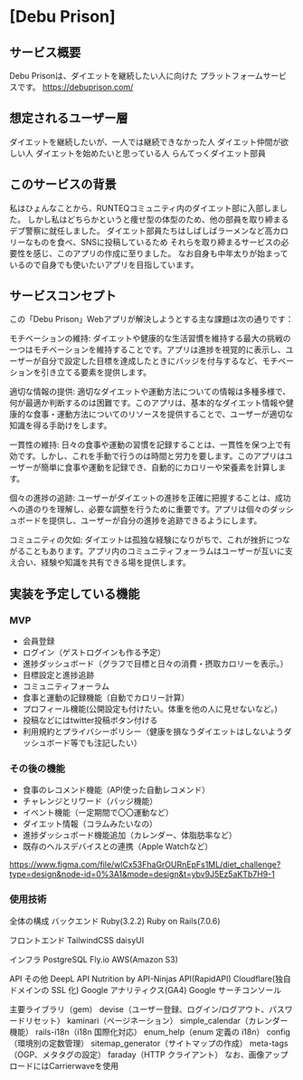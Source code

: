 # [Debu Prison]

## サービス概要
Debu Prisonは、ダイエットを継続したい人に向けた
プラットフォームサービスです。
https://debuprison.com/

## 想定されるユーザー層
ダイエットを継続したいが、一人では継続できなかった人
ダイエット仲間が欲しい人
ダイエットを始めたいと思っている人
らんてっくダイエット部員

## このサービスの背景
私はひょんなことから、RUNTEQコミュニティ内のダイエット部に入部しました。
しかし私はどちらかというと痩せ型の体型のため、他の部員を取り締まるデブ警察に就任しました。
ダイエット部員たちはしばしばラーメンなど高カロリーなものを食べ、SNSに投稿しているため
それらを取り締まるサービスの必要性を感じ、このアプリの作成に至りました。
なお自身も中年太りが始まっているので自身でも使いたいアプリを目指しています。

## サービスコンセプト
この「Debu Prison」Webアプリが解決しようとする主な課題は次の通りです：

モチベーションの維持: ダイエットや健康的な生活習慣を維持する最大の挑戦の一つはモチベーションを維持することです。アプリは進捗を視覚的に表示し、ユーザーが自分で設定した目標を達成したときにバッジを付与するなど、モチベーションを引き立てる要素を提供します。

適切な情報の提供: 適切なダイエットや運動方法についての情報は多種多様で、何が最適か判断するのは困難です。このアプリは、基本的なダイエット情報や健康的な食事・運動方法についてのリソースを提供することで、ユーザーが適切な知識を得る手助けをします。

一貫性の維持: 日々の食事や運動の習慣を記録することは、一貫性を保つ上で有効です。しかし、これを手動で行うのは時間と労力を要します。このアプリはユーザーが簡単に食事や運動を記録でき、自動的にカロリーや栄養素を計算します。

個々の進捗の追跡: ユーザーがダイエットの進捗を正確に把握することは、成功への道のりを理解し、必要な調整を行うために重要です。アプリは個々のダッシュボードを提供し、ユーザーが自分の進捗を追跡できるようにします。

コミュニティの欠如: ダイエットは孤独な経験になりがちで、これが挫折につながることもあります。アプリ内のコミュニティフォーラムはユーザーが互いに支え合い、経験や知識を共有できる場を提供します。

## 実装を予定している機能
### MVP
* 会員登録
* ログイン（ゲストログインも作る予定）
* 進捗ダッシュボード（グラフで目標と日々の消費・摂取カロリーを表示。）
* 目標設定と進捗追跡
* コミュニティフォーラム
* 食事と運動の記録機能（自動でカロリー計算）
* プロフィール機能(公開設定も付けたい。体重を他の人に見せないなど。)
* 投稿などにはtwitter投稿ボタン付ける
* 利用規約とプライバシーポリシー（健康を損なうダイエットはしないようダッシュボード等でも注記したい）

### その後の機能
* 食事のレコメンド機能（API使った自動レコメンド）
* チャレンジとリワード（バッジ機能）
* イベント機能（一定期間で〇〇運動など）
* ダイエット情報（コラムみたいなの）
* 進捗ダッシュボード機能追加（カレンダー、体脂肪率など）
* 既存のヘルスデバイスとの連携（Apple Watchなど）

https://www.figma.com/file/wlCx53FhaGrOURnEpFs1ML/diet_challenge?type=design&node-id=0%3A1&mode=design&t=ybv9J5Ez5aKTb7H9-1 

### 使用技術
全体の構成
バックエンド
Ruby(3.2.2)
Ruby on Rails(7.0.6)

フロントエンド
TailwindCSS
daisyUI

インフラ
PostgreSQL
Fly.io
AWS(Amazon S3)

API	その他
DeepL API
Nutrition by API-Ninjas API(RapidAPI)	Cloudflare(独自ドメインの SSL 化)
Google アナリティクス(GA4)
Google サーチコンソール

主要ライブラリ（gem）
devise（ユーザー登録、ログイン/ログアウト、パスワードリセット）
kaminari（ページネーション）
simple_calendar（カレンダー機能）
rails-i18n（i18n 国際化対応）
enum_help（enum 定義の i18n）
config（環境別の定数管理）
sitemap_generator（サイトマップの作成）
meta-tags（OGP、メタタグの設定）
faraday（HTTP クライアント）
なお、画像アップロードにはCarrierwaveを使用
